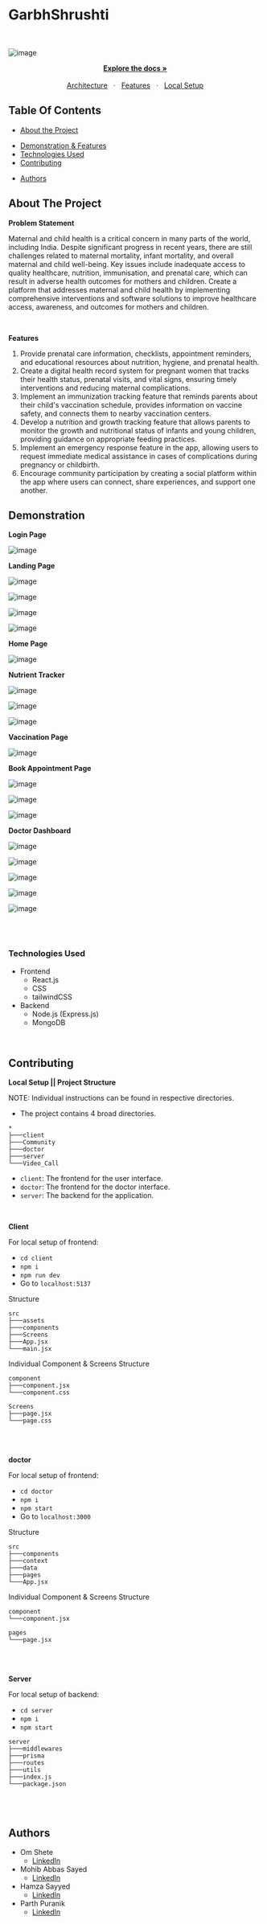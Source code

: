 # GarbhShrushti

<br/>

![image](https://github.com/omshete0550/GarbhShrushti/assets/95119784/33d0ad92-2f23-456e-8ffe-0bb6a8ca49ea)


<p align="center">
  <a href="#table-of-contents"><b>Explore the docs »</b></a>
  <br />
  <br />
  <a href="#architecture-and-design">Architecture</a>
  &nbsp;&nbsp;·&nbsp;&nbsp;
  <a href="#demonstration">Features</a>
  &nbsp;&nbsp;·&nbsp;&nbsp;
  <a href="#contributing">Local Setup</a>
  <br />
</p>

## Table Of Contents

- [About the Project](#about-the-project)
<!-- - [Architecture](#architecture) -->
- [Demonstration & Features](#demonstration)
- [Technologies Used](#technologies-used)
- [Contributing](#contributing)
<!-- - [License](#license) -->
- [Authors](#authors)

## About The Project

**Problem Statement**

Maternal and child health is a critical concern in many parts of the world, including India. Despite significant progress in recent years, there are still challenges related to maternal mortality, infant mortality, and overall maternal and child well-being. Key issues include inadequate access to quality healthcare, nutrition, immunisation, and prenatal care, which can result in adverse health outcomes for mothers and children. Create a platform that addresses maternal and child health by implementing comprehensive interventions and software
solutions to improve healthcare access, awareness, and outcomes for mothers and children.

<br />

**Features**

1. Provide prenatal care information, checklists, appointment
reminders, and educational resources about nutrition, hygiene,
and prenatal health.
2. Create a digital health record system for pregnant women
that tracks their health status, prenatal visits, and vital signs,
ensuring timely interventions and reducing maternal
complications.
3. Implement an immunization tracking feature that reminds
parents about their child's vaccination schedule, provides
information on vaccine safety, and connects them to nearby
vaccination centers.
4. Develop a nutrition and growth tracking feature that allows
parents to monitor the growth and nutritional status of infants
and young children, providing guidance on appropriate feeding
practices.
5. Implement an emergency response feature in the app,
allowing users to request immediate medical assistance in
cases of complications during pregnancy or childbirth.
6. Encourage community participation by creating a social
platform within the app where users can connect, share
experiences, and support one another.




<!-- ## Architecture

The architecture and workflow was built using smartdraw.

<img src="./client/src/assets/architecture1.png" alt="architecture">
<br />
<img src="./client/src/assets/architecture2.png" alt="architecture"> -->

## Demonstration

**Login Page**

![image](https://github.com/omshete0550/GarbhShrushti/assets/95119784/08ae43aa-4257-475d-aebf-ca44df5b39b4)


**Landing Page**

![image](https://github.com/omshete0550/GarbhShrushti/assets/95119784/ea8acdc2-380d-40df-8be7-ddc3d39c7423)

![image](https://github.com/omshete0550/GarbhShrushti/assets/95119784/4c9701ad-73ba-4035-ae6b-c9362dc4aafc)

![image](https://github.com/omshete0550/GarbhShrushti/assets/95119784/6cc4e58f-0a80-4282-83b8-38b1ac61dd54)

![image](https://github.com/omshete0550/GarbhShrushti/assets/95119784/084d641a-bd2f-41ad-a66c-b71c46dc40ae)


**Home Page**

![image](https://github.com/omshete0550/GarbhShrushti/assets/95119784/e122a429-690f-473b-bc49-16feb5535658)


**Nutrient Tracker**

![image](https://github.com/omshete0550/GarbhShrushti/assets/95119784/33891095-04a6-41d3-93ab-af790cb7ae80)

![image](https://github.com/omshete0550/GarbhShrushti/assets/95119784/31ae70ba-fcd4-48de-a00a-f11efcd1e393)

![image](https://github.com/omshete0550/GarbhShrushti/assets/95119784/41574861-8fe3-4ac9-a915-8f1b5f2a9c8c)


**Vaccination Page**

![image](https://github.com/omshete0550/GarbhShrushti/assets/95119784/b45d2570-d3d6-48fc-ab6a-3b762ec2037e)

**Book Appointment Page**

![image](https://github.com/omshete0550/GarbhShrushti/assets/95119784/866342ee-8058-444a-bfee-8f867ada9b07)

![image](https://github.com/omshete0550/GarbhShrushti/assets/95119784/bdbdc32e-b0ff-42d5-8198-99d11ea47a3c)

![image](https://github.com/omshete0550/GarbhShrushti/assets/95119784/5c35f9b4-d1e9-4aa8-84c4-0b064548f2d7)

**Doctor Dashboard**

![image](https://github.com/omshete0550/GarbhShrushti/assets/95119784/cd2107cb-f6a2-42cd-90a9-8c4479ae6042)

![image](https://github.com/omshete0550/GarbhShrushti/assets/95119784/2290718e-592f-4c32-9aa6-7fa7107653dc)

![image](https://github.com/omshete0550/GarbhShrushti/assets/95119784/97e95c90-1a4f-47b6-9c5d-1602693a04fe)

![image](https://github.com/omshete0550/GarbhShrushti/assets/95119784/65e2e3e7-fc4b-41a2-a6e5-05a502a9a66f)

![image](https://github.com/omshete0550/GarbhShrushti/assets/95119784/84889b75-57b5-4fc8-9895-8c44f1d1e07e)



<br />
<br />

### Technologies Used

- Frontend
  - React.js
  - CSS
  - tailwindCSS
- Backend
  - Node.js (Express.js)
  - MongoDB

<br />

## Contributing

**Local Setup || Project Structure**

NOTE: Individual instructions can be found in respective directories.

- The project contains 4 broad directories.

```
*
├───client
├───Community
├───doctor
├───server
└───Video_Call
```

- `client`: The frontend for the user interface.
- `doctor`: The frontend for the doctor interface.
- `server`: The backend for the application.

<br />

**Client**

For local setup of frontend:

- `cd client`
- `npm i`
- `npm run dev`
- Go to `localhost:5137`

Structure

```
src
├───assets
├───components
├───Screens
├───App.jsx
└───main.jsx
```

Individual Component & Screens Structure

```
component
├───component.jsx
└───component.css
```

```
Screens
├───page.jsx
└───page.css
```

<br />
<br />

**doctor**

For local setup of frontend:

- `cd doctor`
- `npm i`
- `npm start`
- Go to `localhost:3000`

Structure

```
src
├───components
├───context
├───data
├───pages
└───App.jsx
```

Individual Component & Screens Structure

```
component
└───component.jsx
```

```
pages
└───page.jsx
```

<br />
<br />

**Server**

For local setup of backend:

- `cd server`
- `npm i`
- `npm start`

```
server
├───middlewares
├───prisma
├───routes
├───utils
├───index.js
└───package.json
```

<br />
<br />

## Authors

- Om Shete
  - [LinkedIn](https://www.linkedin.com/in/om-shete-25748522a/)
- Mohib Abbas Sayed
  - [LinkedIn](https://www.linkedin.com/in/mohib-abbas-sayed-83837422a/?utm_source=share&utm_campaign=share_via&utm_content=profile&utm_medium=android_app)
- Hamza Sayyed
  - [LinkedIn](https://shorturl.at/hjAEI)
- Parth Puranik
  - [LinkedIn](https://www.linkedin.com/in/parth-puranik-2b8643250/)
